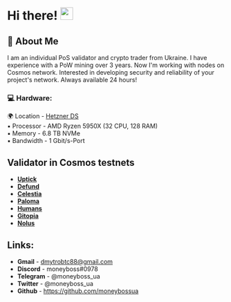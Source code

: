 # Hi there! <img src="https://media.giphy.com/media/hvRJCLFzcasrR4ia7z/giphy.gif" width="29px" height="29px">

## 🚀 About Me

I am an individual PoS validator and crypto trader from Ukraine. 
I have experience with a PoW mining over 3 years. Now I'm working with nodes on Cosmos network. Interested in developing security and reliability of your project's network. Always available 24 hours!

### :computer: Hardware:
:earth_africa: Location - [Hetzner DS](https://www.hetzner.com/dedicated-rootserver/ax101)  
:black_small_square: Processor - AMD Ryzen 5950X (32 CPU, 128 RAM)  
:black_small_square: Memory - 6.8 TB NVMe  
:black_small_square: Bandwidth - 1 Gbit/s-Port

## Validator in Cosmos testnets
* **[Uptick](https://uptick.explorers.guru/validator/uptickvaloper1urrht6c4qrmrxm3n7mj3q9phvfldfn69r6axr5)**
* **[Defund](https://defund.explorers.guru/validator/defundvaloper1v0emcp5u268etyz34x5wqdzzzuu33hsxycrgzr)**
* **[Celestia](https://celestia.explorers.guru/validator/celestiavaloper1kquu8h020xru4xqsncke53wx0jj9u7yy2gc6c6)**
* **[Paloma](https://paloma.explorers.guru/validator/palomavaloper13cfxrvldlpxdhn8mq9ydm3syyshddruzu9r86y)**
* **[Humans](https://explorer.humans.zone/humans-testnet/staking/humanvaloper1s7vqhlesgtfr5a85pedxquctsc9j2zs2ufgwk7)**
* **[Gitopia](https://gitopia.explorers.guru/validator/gitopiavaloper10rm952fn4e37apwr7eadr6h2n3z527yucj2hae)**
* **[Nolus](https://nolus.explorers.guru/validator/nolusvaloper1t2605rkkrr5zszx2ymeqhz2j24gdypn6e74tft)**

## Links:
* **Gmail** - dmytrobtc88@gmail.com
* **Discord** - moneyboss#0978
* **Telegram** - @moneyboss_ua
* **Twitter** - @moneyboss_ua
* **Github** - https://github.com/moneybossua

<img src="https://komarev.com/ghpvc/?username=your-github-moneybossua&style=flat-square&color=blue" alt=""/>
